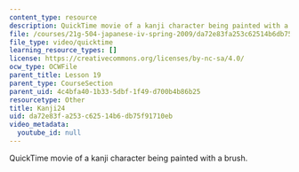 ```yaml
---
content_type: resource
description: QuickTime movie of a kanji character being painted with a brush.
file: /courses/21g-504-japanese-iv-spring-2009/da72e83fa253c62514b6db75f91710eb_Kanji24.mov
file_type: video/quicktime
learning_resource_types: []
license: https://creativecommons.org/licenses/by-nc-sa/4.0/
ocw_type: OCWFile
parent_title: Lesson 19
parent_type: CourseSection
parent_uid: 4c4bfa40-1b33-5dbf-1f49-d700b4b86b25
resourcetype: Other
title: Kanji24
uid: da72e83f-a253-c625-14b6-db75f91710eb
video_metadata:
  youtube_id: null
---
```

QuickTime movie of a kanji character being painted with a brush.
